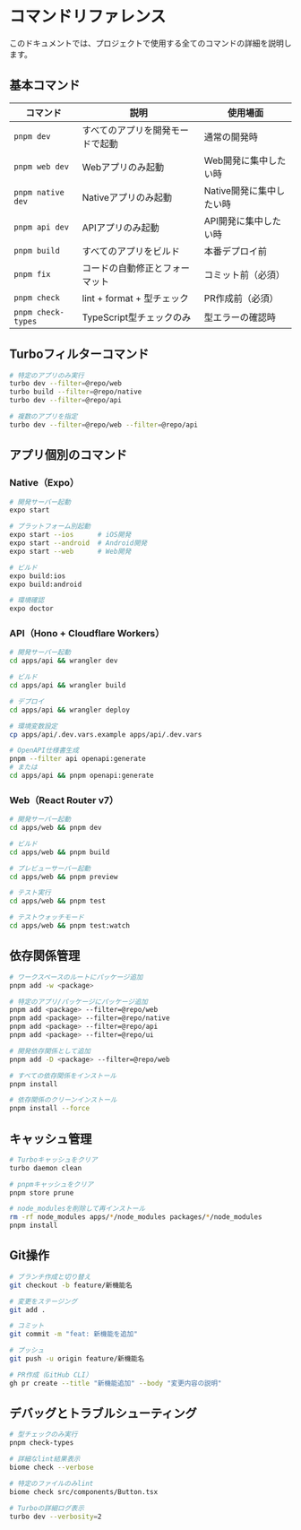 # コマンドリファレンス

このドキュメントでは、プロジェクトで使用する全てのコマンドの詳細を説明します。

## 基本コマンド

| コマンド | 説明 | 使用場面 |
|---------|------|---------|
| `pnpm dev` | すべてのアプリを開発モードで起動 | 通常の開発時 |
| `pnpm web dev` | Webアプリのみ起動 | Web開発に集中したい時 |
| `pnpm native dev` | Nativeアプリのみ起動 | Native開発に集中したい時 |
| `pnpm api dev` | APIアプリのみ起動 | API開発に集中したい時 |
| `pnpm build` | すべてのアプリをビルド | 本番デプロイ前 |
| `pnpm fix` | コードの自動修正とフォーマット | コミット前（必須） |
| `pnpm check` | lint + format + 型チェック | PR作成前（必須） |
| `pnpm check-types` | TypeScript型チェックのみ | 型エラーの確認時 |

## Turboフィルターコマンド

```bash
# 特定のアプリのみ実行
turbo dev --filter=@repo/web
turbo build --filter=@repo/native
turbo dev --filter=@repo/api

# 複数のアプリを指定
turbo dev --filter=@repo/web --filter=@repo/api
```

## アプリ個別のコマンド

### Native（Expo）

```bash
# 開発サーバー起動
expo start

# プラットフォーム別起動
expo start --ios      # iOS開発
expo start --android  # Android開発
expo start --web      # Web開発

# ビルド
expo build:ios
expo build:android

# 環境確認
expo doctor
```

### API（Hono + Cloudflare Workers）

```bash
# 開発サーバー起動
cd apps/api && wrangler dev

# ビルド
cd apps/api && wrangler build

# デプロイ
cd apps/api && wrangler deploy

# 環境変数設定
cp apps/api/.dev.vars.example apps/api/.dev.vars

# OpenAPI仕様書生成
pnpm --filter api openapi:generate
# または
cd apps/api && pnpm openapi:generate
```

### Web（React Router v7）

```bash
# 開発サーバー起動
cd apps/web && pnpm dev

# ビルド
cd apps/web && pnpm build

# プレビューサーバー起動
cd apps/web && pnpm preview

# テスト実行
cd apps/web && pnpm test

# テストウォッチモード
cd apps/web && pnpm test:watch
```

## 依存関係管理

```bash
# ワークスペースのルートにパッケージ追加
pnpm add -w <package>

# 特定のアプリ/パッケージにパッケージ追加
pnpm add <package> --filter=@repo/web
pnpm add <package> --filter=@repo/native
pnpm add <package> --filter=@repo/api
pnpm add <package> --filter=@repo/ui

# 開発依存関係として追加
pnpm add -D <package> --filter=@repo/web

# すべての依存関係をインストール
pnpm install

# 依存関係のクリーンインストール
pnpm install --force
```

## キャッシュ管理

```bash
# Turboキャッシュをクリア
turbo daemon clean

# pnpmキャッシュをクリア
pnpm store prune

# node_modulesを削除して再インストール
rm -rf node_modules apps/*/node_modules packages/*/node_modules
pnpm install
```

## Git操作

```bash
# ブランチ作成と切り替え
git checkout -b feature/新機能名

# 変更をステージング
git add .

# コミット
git commit -m "feat: 新機能を追加"

# プッシュ
git push -u origin feature/新機能名

# PR作成（GitHub CLI）
gh pr create --title "新機能追加" --body "変更内容の説明"
```

## デバッグとトラブルシューティング

```bash
# 型チェックのみ実行
pnpm check-types

# 詳細なlint結果表示
biome check --verbose

# 特定のファイルのみlint
biome check src/components/Button.tsx

# Turboの詳細ログ表示
turbo dev --verbosity=2
```